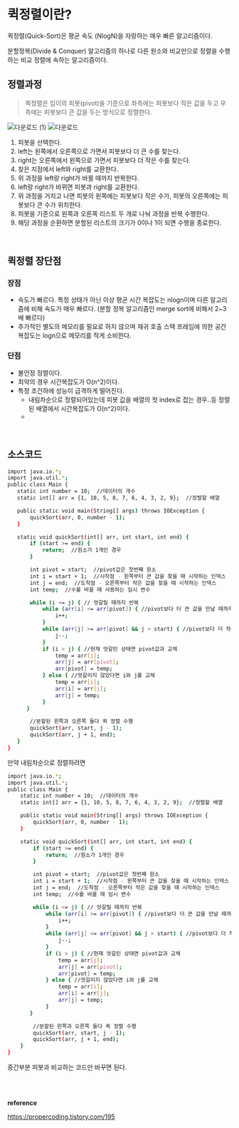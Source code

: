 # 퀵정렬이란?

퀵정렬(Quick-Sort)은 평균 속도 (NlogN)을 자랑하는 매우 빠른 알고리즘이다.

분할정복(Divide & Conquer) 알고리즘의 하나로 다른 원소와 비교만으로 정렬을 수행하는 비교 정렬에 속하는 알고리즘이다.

## 정렬과정

> 퀵정렬은 임이의 피봇(pivot)을 기준으로 좌측에는 피봇보다 작은 값을 두고 우측에는 피봇보다 큰 값을 두는 방식으로 정렬한다.
> 
![다운로드 (1)](https://github.com/CS-Algorithm-Study/CS/assets/48826098/2d7b6a17-48b1-4c22-9b6e-0acce4cdf77c)
![다운로드](https://github.com/CS-Algorithm-Study/CS/assets/48826098/6862cb48-6433-4a6c-a8a2-7c42bfe8a10a)



1. 피봇을 선택한다.
2. left는 왼쪽에서 오른쪽으로 가면서 피봇보다 더 큰 수를 찾는다.
3. right는 오른쪽에서 왼쪽으로 가면서 피봇보다 더 작은 수를 찾는다.
4. 찾은 지점에서 left와 right를 교환한다.
5. 위 과정을 left랑 right가 바뀔 때까지 반복한다.
6. left랑 right가 바뀌면 피봇과 right를 교환한다.
7. 위 과정을 거치고 나면 피봇의 왼쪽에는 피봇보다 작은 수가, 피봇의 오른쪽에는 피봇보다 큰 수가 위치한다.
8. 피봇을 기준으로 왼쪽과 오른쪽 리스트 두 개로 나눠 과정을 반복 수행한다.
9. 해당 과정을 순환하면 분할된 리스트의 크기가 0이나 1이 되면 수행을 종료한다.

<br>

## 퀵정렬 장단점

### 장점

- 속도가 빠르다. 특정 상태가 아닌 이상 평균 시간 복잡도는 nlogn이며 다른 알고리즘에 비해 속도가 매우 빠르다. (분할 정복 알고리즘인 merge sort에 비해서 2~3배 빠르다)
- 추가적인 별도의 메모리를 필요로 하지 않으며 재귀 호출 스택 프레임에 의한 공간 복잡도는 logn으로 메모리를 적게 소비한다.

### 단점

- 불안정 정렬이다.
- 최악의 경우 시간복잡도가 O(n^2)이다.
- 특정 조건하에 성능이 급격하게 떨어진다.
    - 내림차순으로 정렬되어있는데 피봇 값을 배열의 첫 index로 잡는 경우..등 정렬된 배열에서 시간복잡도가 O(n^2)이다.
    - 
<br>

## 소스코드

```bash
import java.io.*;
import java.util.*;
public class Main {
   static int number = 10;  //데이터의 개수
   static int[] arr = {1, 10, 5, 8, 7, 6, 4, 3, 2, 9};  //정렬할 배열

   public static void main(String[] args) throws IOException {
       quickSort(arr, 0, number - 1);
   }

   static void quickSort(int[] arr, int start, int end) {
       if (start >= end) {
           return;  //원소가 1개인 경우
       }

       int pivot = start;  //pivot값은 첫번째 원소
       int i = start + 1;  //시작점 - 왼쪽부터 큰 값을 찾을 때 시작하는 인덱스
       int j = end;  //도착점 - 오른쪽부터 작은 값을 찾을 때 시작하는 인덱스
       int temp;  //수를 바꿀 때 사용하는 임시 변수

       while (i <= j) { // 엇갈릴 때까지 반복
           while (arr[i] <= arr[pivot]) { //pivot보다 더 큰 값을 만날 때까지
               i++;
           }
           while (arr[j] >= arr[pivot] && j > start) { //pivot보다 더 작은 값을 만날 때까지
               j--;
           }
           if (i > j) { //현재 엇갈린 상태면 pivot값과 교체
               temp = arr[j];
               arr[j] = arr[pivot];
               arr[pivot] = temp;
           } else { //엇갈리지 않았다면 i와 j를 교체
               temp = arr[i];
               arr[i] = arr[j];
               arr[j] = temp;
           }
      }

       //분할된 왼쪽과 오른쪽 둘다 퀵 정렬 수행
       quickSort(arr, start, j - 1);
       quickSort(arr, j + 1, end);
   }
}
```

만약 내림차순으로 정렬하려면

```bash
import java.io.*;
import java.util.*;
public class Main {
    static int number = 10;  //데이터의 개수
    static int[] arr = {1, 10, 5, 8, 7, 6, 4, 3, 2, 9};  //정렬할 배열

    public static void main(String[] args) throws IOException {
        quickSort(arr, 0, number - 1);
    }

    static void quickSort(int[] arr, int start, int end) {
        if (start >= end) {
            return;  //원소가 1개인 경우
        }

        int pivot = start;  //pivot값은 첫번째 원소
        int i = start + 1;  //시작점 - 왼쪽부터 큰 값을 찾을 때 시작하는 인덱스
        int j = end;  //도착점 - 오른쪽부터 작은 값을 찾을 때 시작하는 인덱스
        int temp;  //수를 바꿀 때 임시 변수

        while (i <= j) { // 엇갈릴 때까지 반복
            while (arr[i] >= arr[pivot]) { //pivot보다 더 큰 값을 만날 때까지
                i++;
            }
            while (arr[j] <= arr[pivot] && j > start) { //pivot보다 더 작은 값을 만날 때까지
                j--;
            }
            if (i > j) { //현재 엇갈린 상태면 pivot값과 교체
                temp = arr[j];
                arr[j] = arr[pivot];
                arr[pivot] = temp;
            } else { //엇갈리지 않았다면 i와 j를 교체
                temp = arr[i];
                arr[i] = arr[j];
                arr[j] = temp;
            }
       }

        //분할된 왼쪽과 오른쪽 둘다 퀵 정렬 수행
        quickSort(arr, start, j - 1);
        quickSort(arr, j + 1, end);
    }
}
```

중간부분 피봇과 비교하는 코드만 바꾸면 된다.

<br>
<br>


**reference**

https://propercoding.tistory.com/195
